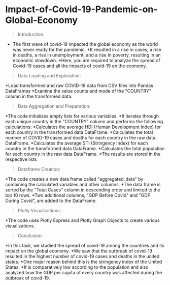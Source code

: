 # Impact-of-Covid-19-Pandemic-on-Global-Economy
> Introduction:
 
 * The first wave of covid-19 impacted the global economy as the world was never ready for the pandemic.
 *It resulted in a rise in cases, a rise in deaths, a rise in unemployment, and a rise in poverty, resulting in an economic slowdown.
 *Here, you are required to analyze the spread of Covid-19 cases and all the impacts of covid-19 on the economy.

> Data Loading and Exploration:

 *Load transformed and raw COVID-19 data from CSV files into Pandas DataFrames
 *Examine the value counts and mode of the "COUNTRY" column in the transformed data.

> Data Aggregation and Preparation:

 *The code initializes empty lists for various variables.
 *It iterates through each unique country in the "COUNTRY" column and performs the following calculations:
 *Calculates the average HDI (Human Development Index) for each country in the transformed data DataFrame.
 *Calculates the total number of COVID-19 cases and deaths for each country in the raw data DataFrame.
 *Calculates the average STI (Stringency Index) for each country in the transformed data DataFrame.
 *Calculates the total population for each country in the raw data DataFrame.
 *The results are stored in the respective lists

> Dataframe Creation:

 *The code creates a new data frame called "aggregated_data" by combining the calculated variables and other columns.
 *The data frame is sorted by the "Total Cases" column in descending order and limited to the top 10 rows.
 *Two additional columns, "GDP Before Covid" and "GDP During Covid", are added to the DataFrame.

> Plotly Visualizations:

 *The code uses Plotly Express and Plotly Graph Objects to create various visualizations.

> Conclusion:

 *In this task, we studied the spread of covid-19 among the countries and its impact on the global economy. 
 *We saw that the outbreak of covid-19 resulted in the highest number of covid-19 cases and deaths in the united states. 
 *One major reason behind this is the stringency index of the United States. 
 *It is comparatively low according to the population and also analyzed how the GDP per capita of every country was affected during the outbreak of covid-19.
